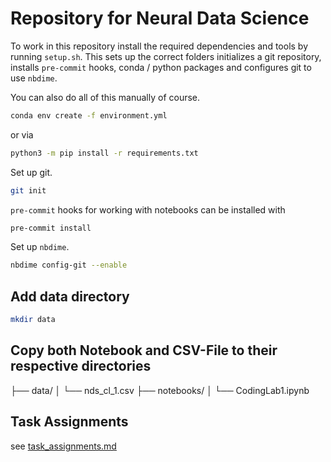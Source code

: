# Repository for Neural Data Science

To work in this repository install the required dependencies and tools by running `setup.sh`.
This sets up the correct folders initializes a git repository, installs `pre-commit` hooks, conda / python packages and configures git to use `nbdime`.


You can also do all of this manually of course.

```bash
conda env create -f environment.yml
```

or via

```bash
python3 -m pip install -r requirements.txt
```

Set up git.

```bash
git init
```

`pre-commit` hooks for working with notebooks can be installed with 

```bash
pre-commit install
```

Set up `nbdime`.
```bash
nbdime config-git --enable
```

## Add data directory

```bash
mkdir data
```	

## Copy both Notebook and CSV-File to their respective directories

├── data/
│   └── nds_cl_1.csv
├── notebooks/
│   └── CodingLab1.ipynb

## Task Assignments
see [task_assignments.md](task_assignments.md)
